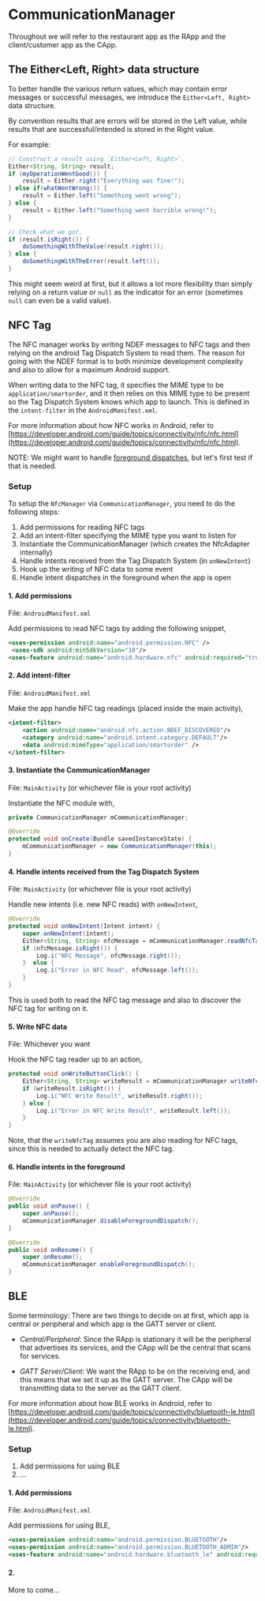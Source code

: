 # CommunicationManager

Throughout we will refer to the restaurant app as the RApp and the client/customer app as the CApp.

## The Either<Left, Right> data structure
To better handle the various return values, which may contain error messages or successful messages, we introduce the `Either<Left, Right>` data structure.

By convention results that are errors will be stored in the Left value, while results that are successful/intended is stored in the Right value.

For example:

```java
// Construct a result using `Either<Left, Right>`.
Either<String, String> result;
if (myOperationWentGood()) {
    result = Either.right("Everything was fine!");
} else if(whatWentWrong()) {
    result = Either.left("Something went wrong");
} else {
    result = Either.left("Something went horrible wrong!");
}

// Check what we got.
if (result.isRight()) {
    doSomethingWithTheValue(result.right());
} else {
    doSomethingWithTheError(result.left());
}
```

This might seem weird at first, but it allows a lot more flexibility than simply relying on a return value or `null` as the indicator for an error (sometimes `null` can even be a valid value).


## NFC Tag
The NFC manager works by writing NDEF messages to NFC tags and then relying on the android Tag Dispatch System to read them. The reason for going with the NDEF format is to both minimize development complexity and also to allow for a maximum Android support.

When writing data to the NFC tag, it specifies the MIME type to be `application/smartorder`, and it then relies on this MIME type to be present so the Tag Dispatch System knows which app to launch. This is defined in the `intent-filter` in the `AndroidManifest.xml`.

For more information about how NFC works in Android, refer to [https://developer.android.com/guide/topics/connectivity/nfc/nfc.html](https://developer.android.com/guide/topics/connectivity/nfc/nfc.html).

NOTE: We might want to handle [foreground dispatches](https://developer.android.com/guide/topics/connectivity/nfc/advanced-nfc.html#foreground-dispatch), but let's first test if that is needed.

### Setup

To setup the `NfcManager` via `CommunicationManager`, you need to do the following steps:

1. Add permissions for reading NFC tags
2. Add an intent-filter specifying the MIME type you want to listen for
3. Instantiate the CommunicationManager (which creates the NfcAdapter internally)
4. Handle intents received from the Tag Dispatch System (in `onNewIntent`)
5. Hook up the writing of NFC data to some event
6. Handle intent dispatches in the foreground when the app is open

#### 1. Add permissions

File: `AndroidManifest.xml`

Add permissions to read NFC tags by adding the following snippet,

```xml
<uses-permission android:name="android.permission.NFC" />
 <uses-sdk android:minSdkVersion="10"/>
<uses-feature android:name="android.hardware.nfc" android:required="true" />
```

#### 2. Add intent-filter

File: `AndroidManifest.xml`

Make the app handle NFC tag readings (placed inside the main activity),

```xml
<intent-filter>
    <action android:name="android.nfc.action.NDEF_DISCOVERED"/>
    <category android:name="android.intent.category.DEFAULT"/>
    <data android:mimeType="application/smartorder" />
</intent-filter>
```

#### 3. Instantiate the CommunicationManager

File: `MainActivity` (or whichever file is your root activity)

Instantiate the NFC module with,

```java
private CommunicationManager mCommunicationManager;

@Override
protected void onCreate(Bundle savedInstanceState) {
    mCommunicationManager = new CommunicationManager(this);
}
```


#### 4. Handle intents received from the Tag Dispatch System

File: `MainActivity` (or whichever file is your root activity)

Handle new intents (i.e. new NFC reads) with `onNewIntent`,

```java
@Override
protected void onNewIntent(Intent intent) {
    super.onNewIntent(intent);
    Either<String, String> nfcMessage = mCommunicationManager.readNfcTag(intent);
    if (nfcMessage.isRight()) {
        Log.i("NFC Message", nfcMessage.right());
    }  else {
        Log.i("Error in NFC Read", nfcMessage.left());
    }
}
```

This is used both to read the NFC tag message and also to discover the NFC tag for writing on it.

#### 5. Write NFC data

File: Whichever you want

Hook the NFC tag reader up to an action,

```java
protected void onWriteButtonClick() {
    Either<String, String> writeResult = mCommunicationManager.writeNfcTag(tableNumber);
    if (writeResult.isRight()) {
        Log.i("NFC Write Result", writeResult.right());
    } else {
        Log.i("Error in NFC Write Result", writeResult.left());
    }
}
```

Note, that the `writeNfcTag` assumes you are also reading for NFC tags, since this is needed to actually detect the NFC tag.


#### 6. Handle intents in the foreground

File: `MainActivity` (or whichever file is your root activity)

```java
@Override
public void onPause() {
    super.onPause();
    mCommunicationManager.disableForegroundDispatch();
}

@Override
public void onResume() {
    super.onResume();
    mCommunicationManager.enableForegroundDispatch();
}
```


## BLE
Some terminology: There are two things to decide on at first, which app is central or peripheral and which app is the GATT server or client.

- _Central/Peripheral_: Since the RApp is stationary it will be the peripheral that advertises its services, and the CApp will be the central that scans for services.

- _GATT Server/Client_: We want the RApp to be on the receiving end, and this means that we set it up as the GATT server. The CApp will be transmitting data to the server as the GATT client.

For more information about how BLE works in Android, refer to [https://developer.android.com/guide/topics/connectivity/bluetooth-le.html](https://developer.android.com/guide/topics/connectivity/bluetooth-le.html).

### Setup

1. Add permissions for using BLE
2. ...

#### 1. Add permissions

File: `AndroidManifest.xml`

Add permissions for using BLE,

```xml
<uses-permission android:name="android.permission.BLUETOOTH"/>
<uses-permission android:name="android.permission.BLUETOOTH_ADMIN"/>
<uses-feature android:name="android.hardware.bluetooth_le" android:required="true"/>
```

#### 2.
More to come...
